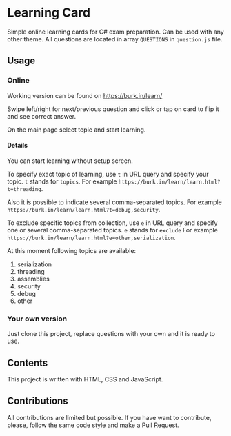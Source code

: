 # Learning Card

Simple online learning cards for C# exam preparation. Can be used with any other theme. All questions are located in array `QUESTIONS` in `question.js` file.

## Usage

### Online

Working version can be found on https://burk.in/learn/

Swipe left/right for next/previous question and click or tap on card to flip it and see correct answer.

On the main page select topic and start learning.

#### Details

You can start learning without setup screen.

To specify exact topic of learning, use `t` in URL query and specify your topic. `t` stands for `topics`. For example `https://burk.in/learn/learn.html?t=threading`.

Also it is possible to indicate several comma-separated topics. For example
`https://burk.in/learn/learn.html?t=debug,security`.

To exclude specific topics from collection, use `e` in URL query and specify one or several comma-separated topics. `e` stands for `exclude` For example `https://burk.in/learn/learn.html?e=other,serialization`.

At this moment following topics are available:
1. serialization
2. threading
3. assemblies
4. security
5. debug
4. other

### Your own version

Just clone this project, replace questions with your own and it is ready to use.

## Contents

This project is written with HTML, CSS and JavaScript.

## Contributions

All contributions are limited but possible. If you have want to contribute, please, follow the same code style and make a Pull Request.